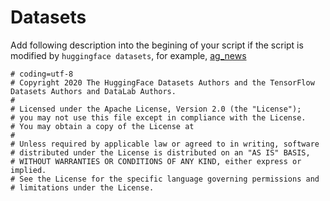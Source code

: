 # Datasets

Add following description into the begining of your script if the script is modified by `huggingface datasets`, for example, [ag_news](https://github.com/ExpressAI/DataLab/blob/main/datasets/ag_news/ag_news.py)

```
# coding=utf-8
# Copyright 2020 The HuggingFace Datasets Authors and the TensorFlow Datasets Authors and DataLab Authors.
#
# Licensed under the Apache License, Version 2.0 (the "License");
# you may not use this file except in compliance with the License.
# You may obtain a copy of the License at
#
# Unless required by applicable law or agreed to in writing, software
# distributed under the License is distributed on an "AS IS" BASIS,
# WITHOUT WARRANTIES OR CONDITIONS OF ANY KIND, either express or implied.
# See the License for the specific language governing permissions and
# limitations under the License.
```
